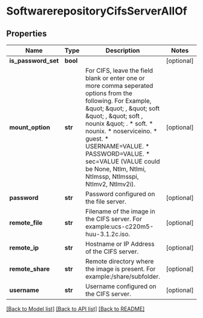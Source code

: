 # SoftwarerepositoryCifsServerAllOf

## Properties
Name | Type | Description | Notes
------------ | ------------- | ------------- | -------------
**is_password_set** | **bool** |  | [optional] 
**mount_option** | **str** | For CIFS, leave the field blank or enter one or more comma seperated options from the following. For Example, \&quot; \&quot; , \&quot; soft \&quot; , \&quot; soft , nounix \&quot; . * soft. * nounix. * noserviceino. * guest. * USERNAME&#x3D;VALUE. * PASSWORD&#x3D;VALUE. * sec&#x3D;VALUE (VALUE could be None, Ntlm, Ntlmi, Ntlmssp, Ntlmsspi, Ntlmv2, Ntlmv2i).    | [optional] 
**password** | **str** | Password configured on the file server.   | [optional] 
**remote_file** | **str** | Filename of the image in the CIFS server. For example:ucs-c220m5-huu-3.1.2c.iso.   | [optional] 
**remote_ip** | **str** | Hostname or IP Address of the CIFS server.   | [optional] 
**remote_share** | **str** | Remote directory where the image is present. For example:/share/subfolder.   | [optional] 
**username** | **str** | Username configured on the CIFS server.    | [optional] 

[[Back to Model list]](../README.md#documentation-for-models) [[Back to API list]](../README.md#documentation-for-api-endpoints) [[Back to README]](../README.md)


